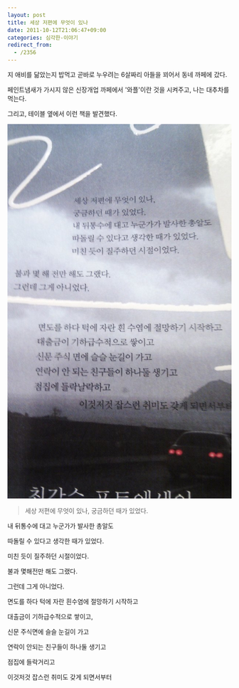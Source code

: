 ```yaml
---
layout: post
title: 세상 저편에 무엇이 있나
date: 2011-10-12T21:06:47+09:00
categories: 심각한-이야기
redirect_from:
  - /2356
---
```


지 애비를 닮았는지 밥먹고 곧바로 누우려는 6살짜리 아들을 꾀어서 동네 까페에 갔다.

페인트냄새가 가시지 않은 신장개업 까페에서 '와플'이란 것을 시켜주고, 나는 대추차를 먹는다.

그리고, 테이블 옆에서 이런 책을 발견했다.

 

![ ](/assets/media/uploads_1_cfile8.uf.113D73354E958278076B1B.jpg)

> 세상 저편에 무엇이 있나, 궁금하던 때가 있었다.

내 뒤통수에 대고 누군가가 발사한 총알도

따돌릴 수 있다고 생각한 때가 있었다.

미친 듯이 질주하던 시절이었다.

불과 몇해전만 해도 그랬다.

그런데 그게 아니었다.

면도를 하다 턱에 자란 흰수염에 절망하기 시작하고

대출금이 기하급수적으로 쌓이고,

신문 주식면에 슬슬 눈길이 가고

연락이 안되는 친구들이 하나둘 생기고

점집에 들락거리고

이것저것 잡스런 취미도 갖게 되면서부터


